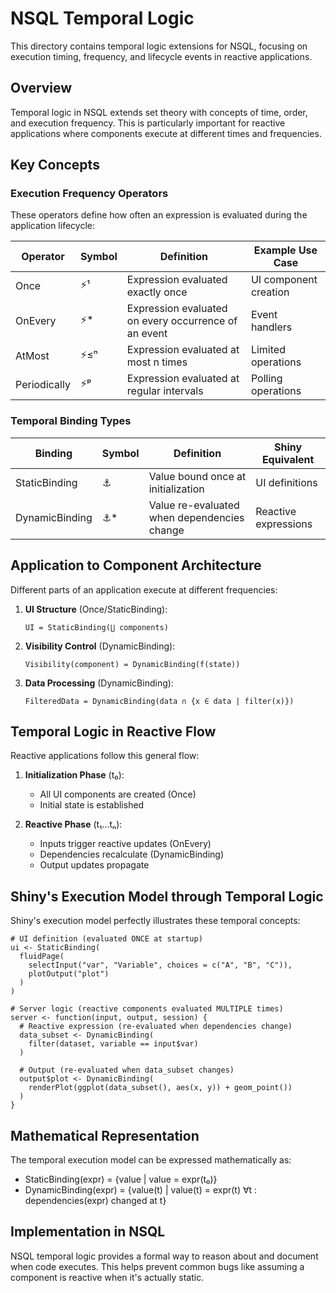 # NSQL Temporal Logic

This directory contains temporal logic extensions for NSQL, focusing on execution timing, frequency, and lifecycle events in reactive applications.

## Overview

Temporal logic in NSQL extends set theory with concepts of time, order, and execution frequency. This is particularly important for reactive applications where components execute at different times and frequencies.

## Key Concepts

### Execution Frequency Operators

These operators define how often an expression is evaluated during the application lifecycle:

| Operator | Symbol | Definition | Example Use Case |
|----------|--------|------------|-----------------|
| Once | ⚡¹ | Expression evaluated exactly once | UI component creation |
| OnEvery | ⚡* | Expression evaluated on every occurrence of an event | Event handlers |
| AtMost | ⚡≤ⁿ | Expression evaluated at most n times | Limited operations |
| Periodically | ⚡ᵖ | Expression evaluated at regular intervals | Polling operations |

### Temporal Binding Types

| Binding | Symbol | Definition | Shiny Equivalent |
|---------|--------|------------|------------------|
| StaticBinding | ⚓ | Value bound once at initialization | UI definitions |
| DynamicBinding | ⚓* | Value re-evaluated when dependencies change | Reactive expressions |

## Application to Component Architecture

Different parts of an application execute at different frequencies:

1. **UI Structure** (Once/StaticBinding):
   ```
   UI = StaticBinding(⋃ components)
   ```
   
2. **Visibility Control** (DynamicBinding):
   ```
   Visibility(component) = DynamicBinding(f(state))
   ```
   
3. **Data Processing** (DynamicBinding):
   ```
   FilteredData = DynamicBinding(data ∩ {x ∈ data | filter(x)})
   ```

## Temporal Logic in Reactive Flow

Reactive applications follow this general flow:

1. **Initialization Phase** (t₀):
   - All UI components are created (Once)
   - Initial state is established
   
2. **Reactive Phase** (t₁...tₙ):
   - Inputs trigger reactive updates (OnEvery)
   - Dependencies recalculate (DynamicBinding)
   - Output updates propagate

## Shiny's Execution Model through Temporal Logic

Shiny's execution model perfectly illustrates these temporal concepts:

```
# UI definition (evaluated ONCE at startup)
ui <- StaticBinding(
  fluidPage(
    selectInput("var", "Variable", choices = c("A", "B", "C")),
    plotOutput("plot")
  )
)

# Server logic (reactive components evaluated MULTIPLE times)
server <- function(input, output, session) {
  # Reactive expression (re-evaluated when dependencies change)
  data_subset <- DynamicBinding(
    filter(dataset, variable == input$var)
  )
  
  # Output (re-evaluated when data_subset changes)
  output$plot <- DynamicBinding(
    renderPlot(ggplot(data_subset(), aes(x, y)) + geom_point())
  )
}
```

## Mathematical Representation

The temporal execution model can be expressed mathematically as:

- StaticBinding(expr) = {value | value = expr(t₀)}
- DynamicBinding(expr) = {value(t) | value(t) = expr(t) ∀t : dependencies(expr) changed at t}

## Implementation in NSQL

NSQL temporal logic provides a formal way to reason about and document when code executes. This helps prevent common bugs like assuming a component is reactive when it's actually static.